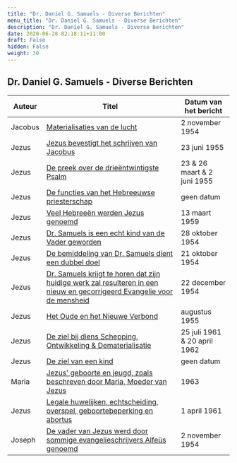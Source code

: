 ```yaml
---
title: "Dr. Daniel G. Samuels - Diverse Berichten"
menu_title: "Dr. Daniel G. Samuels - Diverse Berichten"
description: "Dr. Daniel G. Samuels - Diverse Berichten"
date: 2020-06-28 02:18:11+11:00
draft: False
hidden: False
weight: 30
---
```

## Dr. Daniel G. Samuels - Diverse Berichten

**Auteur** | **Titel** | **Datum van het bericht**
---|---|---
Jacobus | [Materialisaties van de lucht](/2-nl-samuels-messages/2-3-nl-diverse-messages/nl-1-1954-11-2-samuels-james/) | 2 november 1954
Jezus | [Jezus bevestigt het schrijven van Jacobus](/2-nl-samuels-messages/2-3-nl-diverse-messages/nl-2-1955-6-23-samuels-jesus/) | 23 juni 1955
Jezus | [De preek over de drieëntwintigste Psalm](/2-nl-samuels-messages/2-3-nl-diverse-messages/nl-3-23-26-march-2-june-1955-samuels-jesus/) |  23 & 26 maart & 2 juni 1955
Jezus | [De functies van het Hebreeuwse priesterschap](/2-nl-samuels-messages/2-3-nl-diverse-messages/nl-4-undated-samuels-jesus/) | geen datum
Jezus | [Veel Hebreeën werden Jezus genoemd](/2-nl-samuels-messages/2-3-nl-diverse-messages/nl-5-1959-3-13-samuels-jesus/) | 13 maart 1959
Jezus | [Dr. Samuels is een echt kind van de Vader geworden](/2-nl-samuels-messages/2-3-nl-diverse-messages/nl-6-1954-10-28-samuels-jesus/) | 28 oktober 1954
Jezus | [De bemiddeling van Dr. Samuels dient een dubbel doel](/2-nl-samuels-messages/2-3-nl-diverse-messages/nl-7-1954-10-21-samuels-jesus/) | 21 oktober 1954
Jezus | [Dr. Samuels krijgt te horen dat zijn huidige werk zal resulteren in een nieuw en gecorrigeerd Evangelie voor de mensheid](/2-nl-samuels-messages/2-3-nl-diverse-messages/nl-8-1954-12-22-samuels-jesus/) | 22 december 1954
Jezus | [Het Oude en het Nieuwe Verbond](/2-nl-samuels-messages/2-3-nl-diverse-messages/nl-9-august-1955-samuels-jesus/) |  augustus 1955
Jezus | [De ziel bij diens Schepping, Ontwikkeling & Dematerialisatie](/2-nl-samuels-messages/2-3-nl-diverse-messages/nl-10-25-july-1961-20-april-1962-samuels-jesus/) | 25 juli 1961 & 20 april 1962
Jezus | [De ziel van een kind](/2-nl-samuels-messages/2-3-nl-diverse-messages/nl-11-undated-samuels-jesus/) | geen datum
Maria | [Jezus' geboorte en jeugd, zoals beschreven door Maria, Moeder van Jezus](/2-nl-samuels-messages/2-3-nl-diverse-messages/nl-12-1963-samuels-mary/) | 1963
Jezus | [Legale huwelijken, echtscheiding, overspel, geboortebeperking en abortus](/2-nl-samuels-messages/2-3-nl-diverse-messages/nl-13-1961-4-1-samuels-jesus/) | 1 april 1961
Joseph | [De vader van Jezus werd door sommige evangelieschrijvers Alfeüs genoemd](/2-nl-samuels-messages/2-3-nl-diverse-messages/nl-14-1954-11-2-samuels-joseph/) | 2 november 1954
